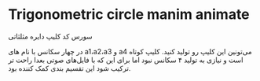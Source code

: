 # Trigonometric circle manim animate
 سورس کد کلیپ دایره مثلثاتی

در چهار سکانس با نام های a1،a2،a3 و a4 می‌تونین این کلیپ رو تولید کنید.
کلیپ کوتاه است و نیازی به تولید ۴ سکانس نبود اما برای این که با فایل‌های صوتی بعدا راحت تر ترکیب شود این تقسیم بندی کمک کننده بود.